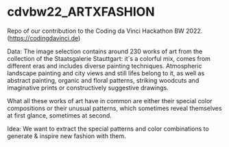 # cdvbw22_ARTXFASHION
Repo of our contribution to the Coding da Vinci Hackathon BW 2022. (https://codingdavinci.de)

Data:
The image selection contains around 230 works of art from the collection of the Staatsgalerie Stauttgart: it´s a colorful mix, comes from different eras and includes diverse painting techniques. Atmospheric landscape painting and city views and still lifes belong to it, as well as abstract painting, organic and floral patterns, striking woodcuts and imaginative prints or constructively suggestive drawings.

What all these works of art have in common are either their special color compositions or their unusual patterns, which sometimes reveal themselves at first glance, sometimes at second.


Idea:
We want to extract the special patterns and color combinations to generate & inspire new fashion with them.
